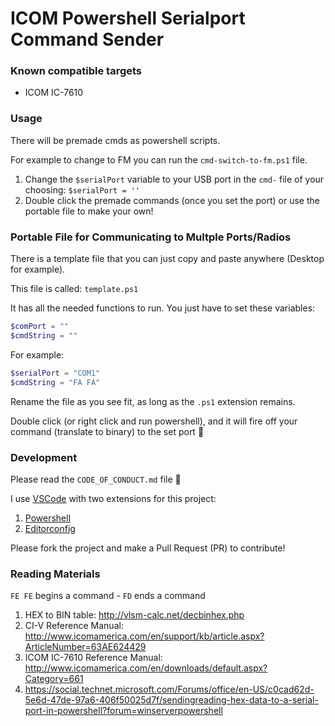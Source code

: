 # ICOM Powershell Serialport Command Sender

### Known compatible targets

* ICOM IC-7610

### Usage

There will be premade cmds as powershell scripts.

For example to change to FM you can run the `cmd-switch-to-fm.ps1` file.

1. Change the `$serialPort` variable to your USB port in the `cmd-` file of your choosing: `$serialPort = ''`
2. Double click the premade commands (once you set the port) or use the portable file to make your own!

### Portable File for Communicating to Multple Ports/Radios

There is a template file that you can just copy and paste anywhere (Desktop for example).

This file is called: `template.ps1`

It has all the needed functions to run. You just have to set these variables:

```ps1
$comPort = ""
$cmdString = ""
```

For example:

```ps1
$serialPort = "COM1"
$cmdString = "FA FA"
```

Rename the file as you see fit, as long as the `.ps1` extension remains.

Double click (or right click and run powershell), and it will fire off your command (translate to binary) to the set port :tada:

### Development

Please read the `CODE_OF_CONDUCT.md` file :pray:

I use [VSCode](https://code.visualstudio.com/) with two extensions for this project:

1. [Powershell](https://marketplace.visualstudio.com/items?itemName=ms-vscode.PowerShell)
1. [Editorconfig](https://marketplace.visualstudio.com/items?itemName=EditorConfig.EditorConfig)

Please fork the project and make a Pull Request (PR) to contribute!

### Reading Materials

`FE FE` begins a command - `FD` ends a command

1. HEX to BIN table: http://vlsm-calc.net/decbinhex.php
1. CI-V Reference Manual: http://www.icomamerica.com/en/support/kb/article.aspx?ArticleNumber=63AE624429
1. ICOM IC-7610 Reference Manual: http://www.icomamerica.com/en/downloads/default.aspx?Category=661
1. https://social.technet.microsoft.com/Forums/office/en-US/c0cad62d-5e6d-47de-97a6-406f50025d7f/sendingreading-hex-data-to-a-serial-port-in-powershell?forum=winserverpowershell
